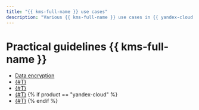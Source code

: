 ```yaml
---
title: "{{ kms-full-name }} use cases"
description: "Various {{ kms-full-name }} use cases in {{ yandex-cloud }}. Encrypting data, encrypting secrets in {{ managed-k8s-full-name }}, managing keys in {{ kms-short-name }} with Hashicorp {{ TF }}, encrypting secrets in Hashicorp {{ TF }}"
---
```


# Practical guidelines {{ kms-full-name }}

* [Data encryption](encrypt/index.md)
* [{#T}](k8s.md)
* [{#T}](terraform-key.md)
* [{#T}](terraform-secret.md)
{% if product == "yandex-cloud" %}
* [{#T}](vault-secret.md)
{% endif %}